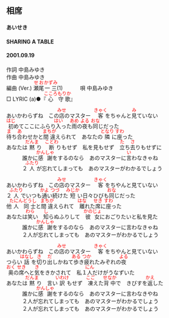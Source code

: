 <style type="text/css">
	ruby{
	    ruby-position: over;
	}
	ruby > rt{font-size: 12px;color:red;}
	p{font:16px;font-size: '楷体'}
</style>
## 相席
#### あいせき
#### SHARING A TABLE
#### 2001.09.19


作詞     中島みゆき　　　　　   
作曲      中島みゆき  　　　   
編曲 (Ver.) <ruby><rb>瀬尾</rb><rp>(</rp><rt>せお</rt><rp>)</rp></ruby><ruby><rb>一三</rb><rp>(</rp><rt>かずみ</rt><rp>)</rp></ruby>(1)　　　
唄     中島みゆき     
□ LYRIC (a)●『<ruby><rb>心</rb><rp>(</rp><rt>こころ</rt><rp>)</rp></ruby><ruby><rb>守歌</rb><rp>(</rp><rt>もりか</rt><rp>)</rp></ruby>』  
   
   
あいかわらずね　この<ruby><rb>店</rb><rp>(</rp><rt>みせ</rt><rp>)</rp></ruby>のマスター　<ruby><rb>客</rb><rp>(</rp><rt>きゃく</rt><rp>)</rp></ruby>をちゃんと<ruby><rb>見</rb><rp>(</rp><rt>み</rt><rp>)</rp></ruby>ていない   
<ruby><rb>初</rb><rp>(</rp><rt>はじ</rt><rp>)</rp></ruby>めてここにふらり<ruby><rb>入</rb><rp>(</rp><rt>はい</rt><rp>)</rp></ruby>った<ruby><rb>雨</rb><rp>(</rp><rt>あめ</rt><rp>)</rp></ruby>の<ruby><rb>夜</rb><rp>(</rp><rt>よる</rt><rp>)</rp></ruby>も<ruby><rb>同</rb><rp>(</rp><rt>おな</rt><rp>)</rp></ruby>じだった   
<ruby><rb>待</rb><rp>(</rp><rt>ま</rt><rp>)</rp></ruby>ち<ruby><rb>合</rb><rp>(</rp><rt>あ</rt><rp>)</rp></ruby>わせかと<ruby><rb>間違</rb><rp>(</rp><rt>まちが</rt><rp>)</rp></ruby>えられて　あなたの<ruby><rb>隣</rb><rp>(</rp><rt>となり</rt><rp>)</rp></ruby>に<ruby><rb>座</rb><rp>(</rp><rt>すわ</rt><rp>)</rp></ruby>った   
あなたは<ruby><rb>黙</rb><rp>(</rp><rt>だんま</rt><rp>)</rp></ruby>り　<ruby><rb>断</rb><rp>(</rp><rt>ことわ</rt><rp>)</rp></ruby>りもせず　私を見もせず　<ruby><rb>立</rb><rp>(</rp><rt>た</rt><rp>)</rp></ruby>ち<ruby><rb>去</rb><rp>(</rp><rt>さ</rt><rp>)</rp></ruby>りもせずに   
　　　誰かに<ruby><rb>感謝</rb><rp>(</rp><rt>かんしゃ</rt><rp>)</rp></ruby>をするのなら　あのマスターに<ruby><rb>言</rb><rp>(</rp><rt>い</rt><rp>)</rp></ruby>わなきゃね   
　　　２<ruby><rb>人</rb><rp>(</rp><rt>ふたり</rt><rp>)</rp></ruby>が忘れてしまっても　あのマスターがわかるでしょう   
   
あいかわらずね　この<ruby><rb>店</rb><rp>(</rp><rt>みせ</rt><rp>)</rp></ruby>のマスター　<ruby><rb>客</rb><rp>(</rp><rt>きゃく</rt><rp>)</rp></ruby>をちやんと見ていない   
２<ruby><rb>人</rb><rp>(</rp><rt>ふたり</rt><rp>)</rp></ruby>でいつも<ruby><rb>通</rb><rp>(</rp><rt>かよ</rt><rp>)</rp></ruby>い<ruby><rb>続</rb><rp>(</rp><rt>つづ</rt><rp>)</rp></ruby>けた<ruby><rb>短</rb><rp>(</rp><rt>みじか</rt><rp>)</rp></ruby>い日々</rb><rp>(</rp><rt>ひび</rt><rp>)</rp></ruby>も<ruby><rb>同</rb><rp>(</rp><rt>おな</rt><rp>)</rp></ruby>じだった   
他<ruby><rb>人</rb><rp>(</rp><rt>たにん</rt><rp>)</rp></ruby><ruby><rb>同士</rb><rp>(</rp><rt>どうし</rt><rp>)</rp></ruby>と<ruby><rb>間違</rb><rp>(</rp><rt>まちが</rt><rp>)</rp></ruby>えられて　<ruby><rb>離</rb><rp>(</rp><rt>はな</rt><rp>)</rp></ruby>れた<ruby><rb>席</rb><rp>(</rp><rt>せき</rt><rp>)</rp></ruby>に<ruby><rb>座</rb><rp>(</rp><rt>すわ</rt><rp>)</rp></ruby>った   
あなたは<ruby><rb>笑</rb><rp>(</rp><rt>わら</rt><rp>)</rp></ruby>い　<ruby><rb>知</rb><rp>(</rp><rt>し</rt><rp>)</rp></ruby>らぬふりして　<ruby><rb>彼女</rb><rp>(</rp><rt>かのじょ</rt><rp>)</rp></ruby>におごりたいと私を見た   
　　　誰かに<ruby><rb>感謝</rb><rp>(</rp><rt>かんしゃ</rt><rp>)</rp></ruby>をするのなら　あのマスターに言わなきゃね   
　　　２人が忘れてしまっても　あのマスターがわかるでしょう   
   
あいかわらずね　この<ruby><rb>店</rb><rp>(</rp><rt>みせ</rt><rp>)</rp></ruby>のマスター　<ruby><rb>客</rb><rp>(</rp><rt>きゃく</rt><rp>)</rp></ruby>をちやんと見ていない   
つらい<ruby><rb>話</rb><rp>(</rp><rt>はなし</rt><rp>)</rp></ruby>を<ruby><rb>切</rb><rp>(</rp><rt>き</rt><rp>)</rp></ruby>り<ruby><rb>出</rb><rp>(</rp><rt>だ</rt><rp>)</rp></ruby>しかねて<ruby><rb>歩</rb><rp>(</rp><rt>ある</rt><rp>)</rp></ruby>き<ruby><rb>疲</rb><rp>(</rp><rt>つか</rt><rp>)</rp></ruby>れたみぞれの<ruby><rb>夜</rb><rp>(</rp><rt>よる</rt><rp>)</rp></ruby>   
<ruby><rb>奥</rb><rp>(</rp><rt>おく</rt><rp>)</rp></ruby>の<ruby><rb>席</rb><rp>(</rp><rt>せき</rt><rp>)</rp></ruby>へと<ruby><rb>気</rb><rp>(</rp><rt>き</rt><rp>)</rp></ruby>をきかされて　私１<ruby><rb>人</rb><rp>(</rp><rt>にん</rt><rp>)</rp></ruby>だけがうなずいた   
あなたは<ruby><rb>黙</rb><rp>(</rp><rt>だんま</rt><rp>)</rp></ruby>り　言い<ruby><rb>訳</rb><rp>(</rp><rt>いわけ</rt><rp>)</rp></ruby>もせず　<ruby><rb>凍</rb><rp>(</rp><rt>こご</rt><rp>)</rp></ruby>えた<ruby><rb>背中</rb><rp>(</rp><rt>せなか</rt><rp>)</rp></ruby>で　きびすを<ruby><rb>返</rb><rp>(</rp><rt>かえ</rt><rp>)</rp></ruby>した   
　　　誰かに<ruby><rb>感謝</rb><rp>(</rp><rt>かんしゃ</rt><rp>)</rp></ruby>をするのなら　あのマスターに言わなきやね   
　　　２人が忘れてしまっても　あのマスターがわかるでしょう   
　　　２人が忘れてしまっても　あのマスターがわかるでしょう   